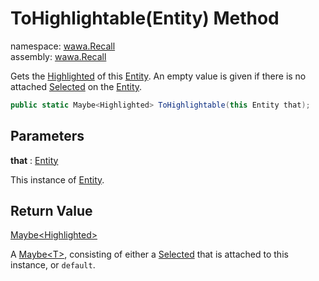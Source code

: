 # ToHighlightable\(Entity\) Method

namespace: [wawa\.Recall](../../wawa.Recall.md)<br />
assembly: [wawa\.Recall](../../../wawa.Recall.md)

Gets the [Highlighted](../../../wawa.Recall/wawa.Recall/Highlighted.md) of this [Entity](../../../wawa.Recall/wawa.Recall/Entity.md)\.
An empty value is given if there is no attached [Selected](../../../wawa.Recall/wawa.Recall/Selected.md) on the [Entity](../../../wawa.Recall/wawa.Recall/Entity.md)\.

```csharp
public static Maybe<Highlighted> ToHighlightable(this Entity that);
```

## Parameters

__that__ : [Entity](../../../wawa.Recall/wawa.Recall/Entity.md)

This instance of [Entity](../../../wawa.Recall/wawa.Recall/Entity.md)\.

## Return Value

[Maybe\<Highlighted\>](../../../wawa.Optionals/wawa.Optionals/Maybe\`1.md)

A [Maybe\<T\>](../../../wawa.Optionals/wawa.Optionals/Maybe\`1.md), consisting of either a [Selected](../../../wawa.Recall/wawa.Recall/Selected.md)
that is attached to this instance, or `default`\.

